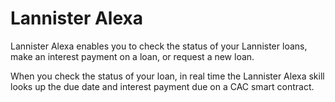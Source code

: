 # Lannister Alexa

Lannister Alexa enables you to check the status of your Lannister loans, make an interest payment on a loan, or request a new loan.

When you check the status of your loan, in real time the Lannister Alexa skill looks up the due date and interest payment due on a CAC smart contract.
